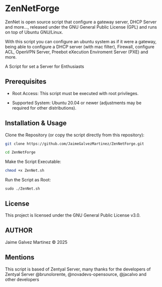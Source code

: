 # ZenNetForge
ZenNet is open source script that configure a gateway server, DHCP Server and more..., released under the GNU General Public License (GPL) and runs on top of Ubuntu GNU/Linux.

With this script you can configure an ubuntu system as if it were a gateway, being able to configure a DHCP server (with mac filter), Firewall, configure ACL, OpenVPN Server, Preebot eXecution Enviroment Server (PXE) and more.

A Script for set a Server for Enthusiasts

## Prerequisites

-  Root Access: This script must be executed with root privileges.

- Supported System: Ubuntu 20.04 or newer (adjustments may be required for other distributions).

## Installation & Usage

Clone the Repository (or copy the script directly from this repository):

```bash
git clone https://github.com/JaimeGalvezMartinez/ZenNetForge.git
```
```bash
cd ZenNetForge
```
Make the Script Executable:

```bash
chmod +x ZenNet.sh
```

Run the Script as Root:

    sudo ./ZenNet.sh


## License

This project is licensed under the GNU General Public License v3.0. 

## AUTHOR

Jaime Galvez Martinez &COPY; 2025

## Mentions

This script is based of Zentyal Server, many thanks for the developers of Zentyal Server @brunolorente, @novadevs-opensource, @jacalvo and other developers
